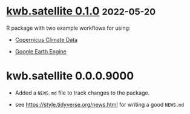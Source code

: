 # [kwb.satellite 0.1.0](https://github.com/KWB-R/kwb.satellite/releases/tag/v0.1.0) <small>2022-05-20</small>

R package with two example workflows for using: 

- [Copernicus Climate Data](../articles/copernicus-cds.html)

- [Google Earth Engine](../articles/google-earth-engine.html)

# kwb.satellite 0.0.0.9000

* Added a `NEWS.md` file to track changes to the package.

* see https://style.tidyverse.org/news.html for writing a good `NEWS.md`


